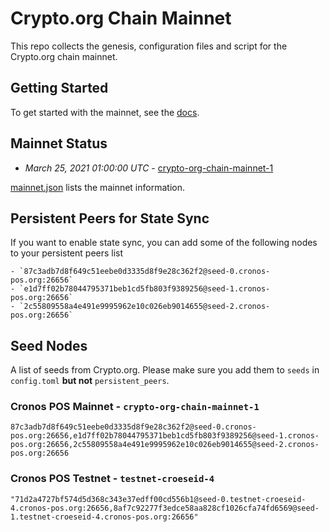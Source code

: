 # Crypto.org Chain Mainnet

This repo collects the genesis, configuration files and script for the Crypto.org chain
mainnet.

## Getting Started

To get started with the mainnet, see the
[docs](https://crypto.org/docs/getting-started/).

## Mainnet Status


- *March 25, 2021 01:00:00 UTC* - [crypto-org-chain-mainnet-1](./crypto-org-chain-mainnet-1)

[mainnet.json](./mainnet.json) lists the mainnet information.


## Persistent Peers for State Sync

If you want to enable state sync, you can add some of the following nodes to your persistent peers list

```
- `87c3adb7d8f649c51eebe0d3335d8f9e28c362f2@seed-0.cronos-pos.org:26656`
- `e1d7ff02b78044795371beb1cd5fb803f9389256@seed-1.cronos-pos.org:26656`
- `2c55809558a4e491e9995962e10c026eb9014655@seed-2.cronos-pos.org:26656`
```

## Seed Nodes

A list of seeds from Crypto.org. Please make sure you add them to `seeds` in `config.toml` **but not** `persistent_peers`.

### Cronos POS Mainnet - `crypto-org-chain-mainnet-1`
```
87c3adb7d8f649c51eebe0d3335d8f9e28c362f2@seed-0.cronos-pos.org:26656,e1d7ff02b78044795371beb1cd5fb803f9389256@seed-1.cronos-pos.org:26656,2c55809558a4e491e9995962e10c026eb9014655@seed-2.cronos-pos.org:26656
```
### Cronos POS Testnet - `testnet-croeseid-4`
```
"71d2a4727bf574d5d368c343e37edff00cd556b1@seed-0.testnet-croeseid-4.cronos-pos.org:26656,8af7c92277f3edce58aa828cf1026cfa74fd6569@seed-1.testnet-croeseid-4.cronos-pos.org:26656"
```

